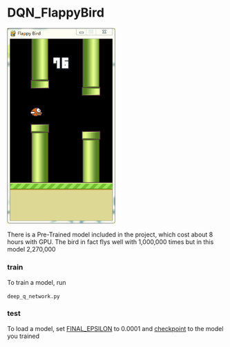 # DQN_FlappyBird

<img src="flying_bird.gif" width="250">

There is a Pre-Trained model included in the project, which cost about 8 hours with GPU. The bird in fact flys well with 1,000,000 times but in this model 2,270,000 
### train
To train a model, run

`deep_q_network.py`

### test
To load a model, set [FINAL_EPSILON](https://github.com/zcoo/DQN_FlappyBird/blob/master/game/deep_q_network.py#L20) to 0.0001 and [checkpoint](https://github.com/zcoo/DQN_FlappyBird/blob/master/game/saved_model/checkpoint#1) to the model you trained
